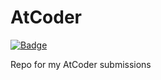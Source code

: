 # AtCoder

[![Badge](https://cp-logo.vercel.app/atcoder/Ribura)](https://atcoder.jp/users/Ribura)

Repo for my AtCoder submissions
